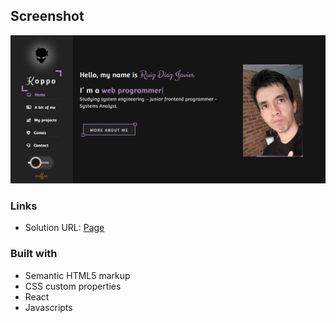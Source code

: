 ## Screenshot
![Design preview ](./src/assets/Img/Screenshot.png)

### Links

- Solution URL: [Page](https://javier1793-op.github.io/Porfolio/)


### Built with

- Semantic HTML5 markup
- CSS custom properties
- React
- Javascripts
